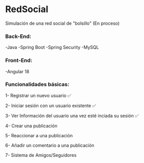 # RedSocial

Simulación de una red social de "bolsillo" (En proceso)

### Back-End:
  -Java -Spring Boot -Spring Security -MySQL
### Front-End:
  -Angular 18

### Funcionalidades básicas:

1- Registrar un nuevo usuario &#9989;

2- Iniciar sesión con un usuario existente &#9989;

3- Ver Información del usuario una vez esté inciada su sesión &#9989;

4- Crear una publicación

5- Reaccionar a una publicación

6- Añadir un comentario a una publicación

7- Sistema de Amigos/Seguidores





